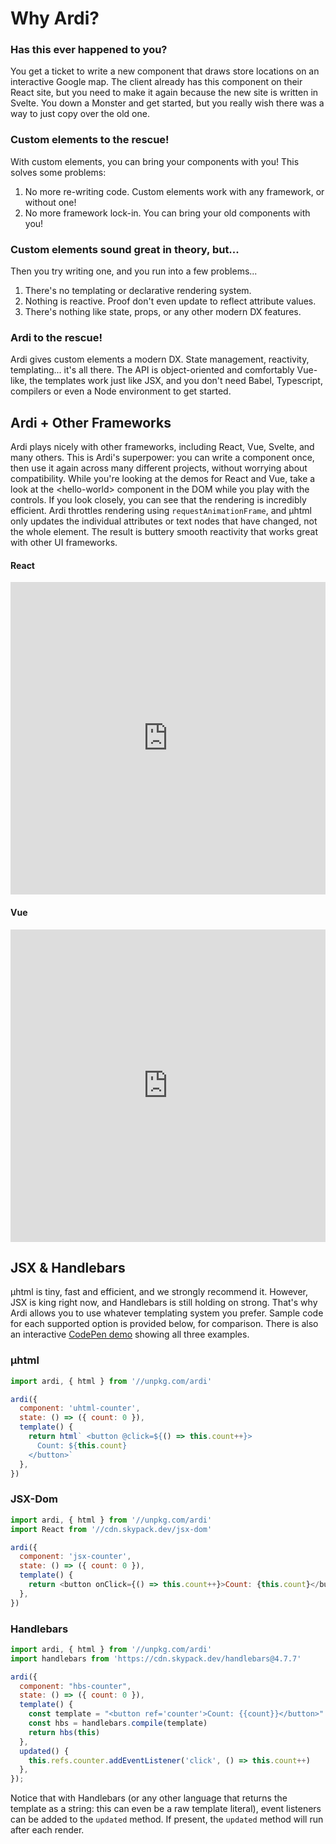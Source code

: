 # Why Ardi?

<h3>Has this ever happened to you?</h3>

You get a ticket to write a new component that draws store locations on an interactive Google map. The client already has this component on their React site, but you need to make it again because the new site is written in Svelte. You down a Monster and get started, but you really wish there was a way to just copy over the old one.

<h3>Custom elements to the rescue!</h3>

With custom elements, you can bring your components with you! This solves some problems:

1. No more re-writing code. Custom elements work with any framework, or without one!
2. No more framework lock-in. You can bring your old components with you!

<h3>Custom elements sound great in theory, but...</h3>

Then you try writing one, and you run into a few problems...
1. There's no templating or declarative rendering system.
2. Nothing is reactive. Proof don't even update to reflect attribute values. 
3. There's nothing like state, props, or any other modern DX features.

<h3>Ardi to the rescue!</h3>

Ardi gives custom elements a modern DX. State management, reactivity, templating... it's all there. The API is object-oriented and comfortably Vue-like, the templates work just like JSX, and you don't need Babel, Typescript, compilers or even a Node environment to get started.

## Ardi + Other Frameworks

Ardi plays nicely with other frameworks, including React, Vue, Svelte, and many others. This is Ardi's superpower: you can write a component once, then use it again across many different projects, without worrying about compatibility. While you're looking at the demos for React and Vue, take a look at the &lt;hello-world&gt; component in the DOM while you play with the controls. If you look closely, you can see that the rendering is incredibly efficient. Ardi throttles rendering using `requestAnimationFrame`, and μhtml only updates the individual attributes or text nodes that have changed, not the whole element. The result is buttery smooth reactivity that works great with other UI frameworks.

<!-- tabs:start -->

#### **React**

<iframe height="500" style="width: 100%;" scrolling="no" title="Ardi ❤️ React" src="https://codepen.io/jameslovallo/embed/XWqNNNo?default-tab=result&editable=true&theme-id=dark" frameborder="no" loading="lazy" allowtransparency="true" allowfullscreen="true">
  See the Pen <a href="https://codepen.io/jameslovallo/pen/XWqNNNo">
  Ardi ❤️ React</a> by James Lovallo (<a href="https://codepen.io/jameslovallo">@jameslovallo</a>)
  on <a href="https://codepen.io">CodePen</a>.
</iframe>

#### **Vue**

<iframe height="500" style="width: 100%;" scrolling="no" title="Ardi ❤️ Vue" src="https://codepen.io/jameslovallo/embed/KKRgrrd?default-tab=result&editable=true&theme-id=dark" frameborder="no" loading="lazy" allowtransparency="true" allowfullscreen="true">
  See the Pen <a href="https://codepen.io/jameslovallo/pen/KKRgrrd">
  Ardi ❤️ Vue</a> by James Lovallo (<a href="https://codepen.io/jameslovallo">@jameslovallo</a>)
  on <a href="https://codepen.io">CodePen</a>.
</iframe>

<!-- tabs:end -->

## JSX & Handlebars

μhtml is tiny, fast and efficient, and we strongly recommend it. However, JSX is king right now, and Handlebars is still holding on strong. That's why Ardi allows you to use whatever templating system you prefer. Sample code for each supported option is provided below, for comparison. There is also an interactive [CodePen demo](https://codepen.io/jameslovallo/pen/WNKpqMj?editors=0010) showing all three examples.

<!-- tabs:start -->

### **μhtml**

```js
import ardi, { html } from '//unpkg.com/ardi'

ardi({
  component: 'uhtml-counter',
  state: () => ({ count: 0 }),
  template() {
    return html` <button @click=${() => this.count++}>
      Count: ${this.count}
    </button>`
  },
})
```

### **JSX-Dom**

```js
import ardi, { html } from '//unpkg.com/ardi'
import React from '//cdn.skypack.dev/jsx-dom'

ardi({
  component: 'jsx-counter',
  state: () => ({ count: 0 }),
  template() {
    return <button onClick={() => this.count++}>Count: {this.count}</button>
  },
})
```

### **Handlebars**

```js
import ardi, { html } from '//unpkg.com/ardi'
import handlebars from 'https://cdn.skypack.dev/handlebars@4.7.7'

ardi({
  component: "hbs-counter",
  state: () => ({ count: 0 }),
  template() {
    const template = "<button ref='counter'>Count: {{count}}</button>"
    const hbs = handlebars.compile(template)
    return hbs(this)
  },
  updated() {
    this.refs.counter.addEventListener('click', () => this.count++)
  },
});
```

<!-- tabs:end -->

Notice that with Handlebars (or any other language that returns the template as a string: this can even be a raw template literal), event listeners can be added to the `updated` method. If present, the `updated` method will run after each render.
